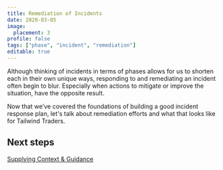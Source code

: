 ```yaml
---
title: Remediation of Incidents
date: 2020-03-05
image:
  placement: 3
profile: false
tags: ["phase", "incident", "remediation"]
editable: true
---
```


Although thinking of incidents in terms of phases allows for us to shorten each in their own unique ways, responding to and remediating an incident often begin to blur. Especially when actions to mitigate or improve the situation, have the opposite result.

Now that we’ve covered the foundations of building a good incident response plan, let's talk about remediation efforts and what that looks like for Tailwind Traders.

## Next steps

[Supplying Context & Guidance](/post/supplying-context-and-guidance/)